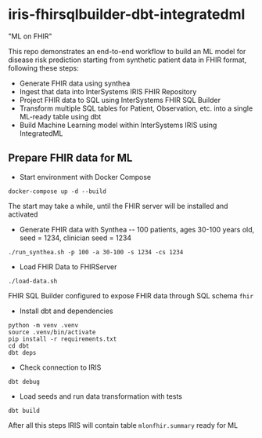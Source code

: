 # iris-fhirsqlbuilder-dbt-integratedml

"ML on FHIR"

This repo demonstrates an end-to-end workflow to build an ML model for disease risk prediction starting from synthetic patient data in FHIR format, following these steps:
* Generate FHIR data using synthea
* Ingest that data into InterSystems IRIS FHIR Repository
* Project FHIR data to SQL using InterSystems FHIR SQL Builder
* Transform multiple SQL tables for Patient, Observation, etc. into a single ML-ready table using dbt
* Build Machine Learning model within InterSystems IRIS using IntegratedML

## Prepare FHIR data for ML

* Start environment with Docker Compose
  
```shell
docker-compose up -d --build
```

The start may take a while, until the FHIR server will be installed and activated

* Generate FHIR data with Synthea -- 100 patients, ages 30-100 years old, seed = 1234, clinician seed = 1234

```shell
./run_synthea.sh -p 100 -a 30-100 -s 1234 -cs 1234
```

* Load FHIR Data to FHIRServer

```shell
./load-data.sh
```

FHIR SQL Builder configured to expose FHIR data through SQL schema `fhir`

* Install dbt and dependencies

```shell
python -m venv .venv
source .venv/bin/activate
pip install -r requirements.txt
cd dbt
dbt deps
```

* Check connection to IRIS

```shell
dbt debug
```

* Load seeds and run data transformation with tests

```shell
dbt build
```

After all this steps IRIS will contain table `mlonfhir.summary` ready for ML
